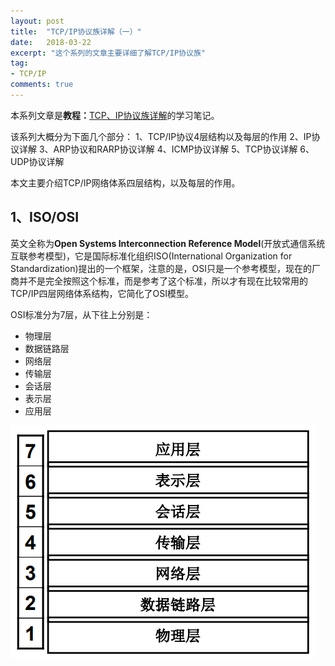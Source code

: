 ```yaml
---
layout: post
title:  "TCP/IP协议族详解（一）"
date:   2018-03-22
excerpt: "这个系列的文章主要详细了解TCP/IP协议族"
tag:
- TCP/IP
comments: true
---
```


本系列文章是**教程：**[TCP、IP协议族详解](http://study.163.com/course/courseMain.htm?courseId=1003343002)的学习笔记。

该系列大概分为下面几个部分：
1、TCP/IP协议4层结构以及每层的作用
2、IP协议详解
3、ARP协议和RARP协议详解
4、ICMP协议详解
5、TCP协议详解
6、UDP协议详解

本文主要介绍TCP/IP网络体系四层结构，以及每层的作用。

## 1、ISO/OSI

英文全称为**Open Systems Interconnection Reference Model**(开放式通信系统互联参考模型)，它是国际标准化组织ISO(International Organization for Standardization)提出的一个框架，注意的是，OSI只是一个参考模型，现在的厂商并不是完全按照这个标准，而是参考了这个标准，所以才有现在比较常用的TCP/IP四层网络体系结构，它简化了OSI模型。

OSI标准分为7层，从下往上分别是： 

- 物理层
- 数据链路层
- 网络层
- 传输层
- 会话层
- 表示层
- 应用层

![OIS/RM 七层模型](/images/posts/tcp-ip/osi.png)
